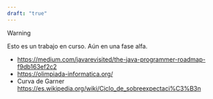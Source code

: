```yaml
---
draft: "true"
---
```


> [!warning]
> Esto es un trabajo en curso. Aún en una fase alfa.


- https://medium.com/javarevisited/the-java-programmer-roadmap-f9db163ef2c2
- https://olimpiada-informatica.org/
- Curva de Garner https://es.wikipedia.org/wiki/Ciclo_de_sobreexpectaci%C3%B3n